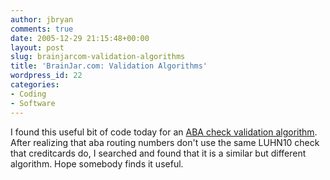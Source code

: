 ```yaml
---
author: jbryan
comments: true
date: 2005-12-29 21:15:48+00:00
layout: post
slug: brainjarcom-validation-algorithms
title: 'BrainJar.com: Validation Algorithms'
wordpress_id: 22
categories:
- Coding
- Software
---
```



I found this useful bit of code today for an [ABA check validation algorithm](http://www.brainjar.com/js/validation/). After realizing that aba routing numbers don't use the same LUHN10 check that creditcards do, I searched and found that it is a similar but different algorithm.  Hope somebody finds it useful.

